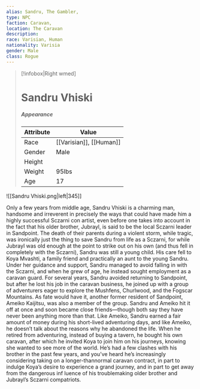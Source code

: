 ```yaml
---
alias: Sandru, The Gambler,
type: NPC 
faction: Caravan, 
location: The Caravan 
description:  
race: Varisian, Human
nationality: Varisia
gender: Male
class: Rogue 
---
```

> [!infobox|Right wmed]
> # Sandru Vhiski
> ##### Appearance
> | Attribute |  Value
> | ---- | ---- |
> | Race | [[Varisian]], [[Human]] |
> | Gender | Male |
> | Height |  |
> | Weight | 95lbs |
> | Age | 17 |

![[Sandru Vhiski.png|left|345]]


Only a few years from middle age, Sandru Vhiski is a charming man, handsome and irreverent in precisely the ways that could have made him a highly successful Sczarni con artist, even before one takes into account in the fact that his older brother, Jubrayl, is said to be the local Sczarni leader in Sandpoint. The death of their parents during a violent storm, while tragic, was ironically just the thing to save Sandru from life as a Sczarni, for while Jubrayl was old enough at the point to strike out on his own (and thus fell in completely with the Sczarni), Sandru was still a young child. His care fell to Koya Mvashti, a family friend and practically an aunt to the young Sandru. Under her guidance and support, Sandru managed to avoid falling in with the Sczarni, and when he grew of age, he instead sought employment as a caravan guard. For several years, Sandru avoided returning to Sandpoint, but after he lost his job in the caravan business, he joined up with a group of adventurers eager to explore the Mushfens, Churlwood, and the Fogscar Mountains. As fate would have it, another former resident of Sandpoint, Ameiko Kaijitsu, was also a member of the group. Sandru and Ameiko hit it off at once and soon became close friends—though both say they have never been anything more than that. Like Ameiko, Sandru earned a fair amount of money during his short-lived adventuring days, and like Ameiko, he doesn’t talk about the reasons why he abandoned the life. When he retired from adventuring, instead of buying a tavern, he bought his own caravan, after which he invited Koya to join him on his journeys, knowing she wanted to see more of the world. He’s had a few clashes with his brother in the past few years, and you’ve heard he’s increasingly considering taking on a longer-thannormal caravan contract, in part to indulge Koya’s desire to experience a grand journey, and in part to get away from the dangerous inf luence of his troublemaking older brother and Jubrayl’s Sczarni compatriots.